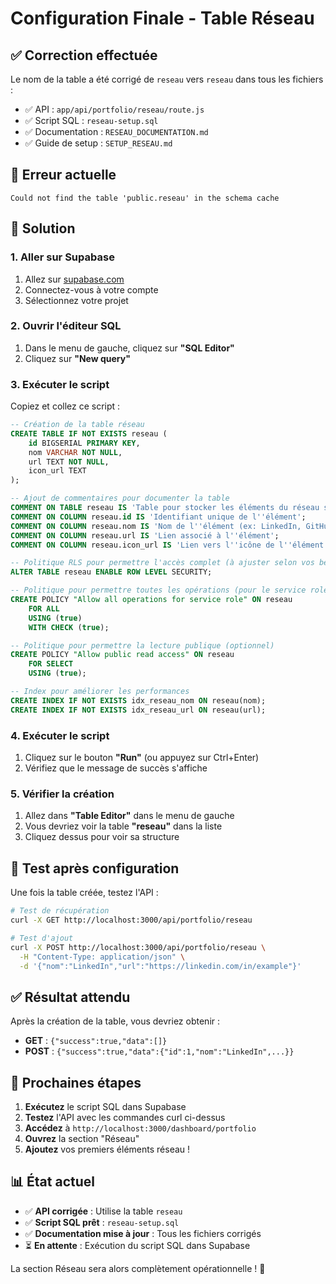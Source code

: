 # Configuration Finale - Table Réseau

## ✅ Correction effectuée

Le nom de la table a été corrigé de `reseau` vers `reseau` dans tous les fichiers :

- ✅ API : `app/api/portfolio/reseau/route.js`
- ✅ Script SQL : `reseau-setup.sql`
- ✅ Documentation : `RESEAU_DOCUMENTATION.md`
- ✅ Guide de setup : `SETUP_RESEAU.md`

## 🚨 Erreur actuelle

```
Could not find the table 'public.reseau' in the schema cache
```

## 🔧 Solution

### 1. Aller sur Supabase

1. Allez sur [supabase.com](https://supabase.com)
2. Connectez-vous à votre compte
3. Sélectionnez votre projet

### 2. Ouvrir l'éditeur SQL

1. Dans le menu de gauche, cliquez sur **"SQL Editor"**
2. Cliquez sur **"New query"**

### 3. Exécuter le script

Copiez et collez ce script :

```sql
-- Création de la table réseau
CREATE TABLE IF NOT EXISTS reseau (
    id BIGSERIAL PRIMARY KEY,
    nom VARCHAR NOT NULL,
    url TEXT NOT NULL,
    icon_url TEXT
);

-- Ajout de commentaires pour documenter la table
COMMENT ON TABLE reseau IS 'Table pour stocker les éléments du réseau social/professionnel';
COMMENT ON COLUMN reseau.id IS 'Identifiant unique de l''élément';
COMMENT ON COLUMN reseau.nom IS 'Nom de l''élément (ex: LinkedIn, GitHub, Twitter)';
COMMENT ON COLUMN reseau.url IS 'Lien associé à l''élément';
COMMENT ON COLUMN reseau.icon_url IS 'Lien vers l''icône de l''élément (optionnel)';

-- Politique RLS pour permettre l'accès complet (à ajuster selon vos besoins)
ALTER TABLE reseau ENABLE ROW LEVEL SECURITY;

-- Politique pour permettre toutes les opérations (pour le service role)
CREATE POLICY "Allow all operations for service role" ON reseau
    FOR ALL
    USING (true)
    WITH CHECK (true);

-- Politique pour permettre la lecture publique (optionnel)
CREATE POLICY "Allow public read access" ON reseau
    FOR SELECT
    USING (true);

-- Index pour améliorer les performances
CREATE INDEX IF NOT EXISTS idx_reseau_nom ON reseau(nom);
CREATE INDEX IF NOT EXISTS idx_reseau_url ON reseau(url);
```

### 4. Exécuter le script

1. Cliquez sur le bouton **"Run"** (ou appuyez sur Ctrl+Enter)
2. Vérifiez que le message de succès s'affiche

### 5. Vérifier la création

1. Allez dans **"Table Editor"** dans le menu de gauche
2. Vous devriez voir la table **"reseau"** dans la liste
3. Cliquez dessus pour voir sa structure

## 🧪 Test après configuration

Une fois la table créée, testez l'API :

```bash
# Test de récupération
curl -X GET http://localhost:3000/api/portfolio/reseau

# Test d'ajout
curl -X POST http://localhost:3000/api/portfolio/reseau \
  -H "Content-Type: application/json" \
  -d '{"nom":"LinkedIn","url":"https://linkedin.com/in/example"}'
```

## ✅ Résultat attendu

Après la création de la table, vous devriez obtenir :

- **GET** : `{"success":true,"data":[]}`
- **POST** : `{"success":true,"data":{"id":1,"nom":"LinkedIn",...}}`

## 🎯 Prochaines étapes

1. **Exécutez** le script SQL dans Supabase
2. **Testez** l'API avec les commandes curl ci-dessus
3. **Accédez** à `http://localhost:3000/dashboard/portfolio`
4. **Ouvrez** la section "Réseau"
5. **Ajoutez** vos premiers éléments réseau !

## 📊 État actuel

- ✅ **API corrigée** : Utilise la table `reseau`
- ✅ **Script SQL prêt** : `reseau-setup.sql`
- ✅ **Documentation mise à jour** : Tous les fichiers corrigés
- ⏳ **En attente** : Exécution du script SQL dans Supabase

La section Réseau sera alors complètement opérationnelle ! 🎉
